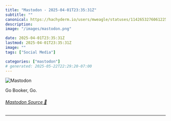 ```yaml
---
title: "Mastodon - 2025-04-01T23:35:31Z"
subtitle: ""
canonical: https://hachyderm.io/users/mweagle/statuses/114265327606122510
description:
image: "/images/mastodon.png"

date: 2025-04-01T23:35:31Z
lastmod: 2025-04-01T23:35:31Z
image: ""
tags: ["Social Media"]

categories: ["mastodon"]
# generated: 2025-05-22T22:29:20-07:00
---
```

![Mastodon](/images/mastodon.png)

<p>Go Booker, Go.</p>


###### [Mastodon Source 🐘](https://hachyderm.io/@mweagle/114265327606122510)

___
